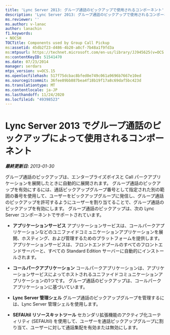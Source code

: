 ```yaml
---
title: 'Lync Server 2013: グループ通話のピックアップで使用されるコンポーネント'
description: 'Lync Server 2013: グループ通話のピックアップで使用されるコンポーネント。'
ms.reviewer: ''
ms.author: v-lanac
author: lanachin
f1.keywords:
- NOCSH
TOCTitle: Components used by Group Call Pickup
ms:assetid: 45db2f23-d486-4b20-a8cf-7b48a1f9fd3a
ms:mtpsurl: https://technet.microsoft.com/en-us/library/JJ945625(v=OCS.15)
ms:contentKeyID: 51541470
ms.date: 07/23/2014
manager: serdars
mtps_version: v=OCS.15
ms.openlocfilehash: 517f75dcbac8bfed0e749c061a9696b7667e10ed
ms.sourcegitcommit: 36fee89bb887bea4f18b19f17a8c69daf5bc423d
ms.translationtype: MT
ms.contentlocale: ja-JP
ms.lasthandoff: 11/24/2020
ms.locfileid: "49398523"
---
```

# <a name="components-used-by-group-call-pickup-in-lync-server-2013"></a>Lync Server 2013 でグループ通話のピックアップによって使用されるコンポーネント

<div data-xmlns="http://www.w3.org/1999/xhtml">

<div class="topic" data-xmlns="http://www.w3.org/1999/xhtml" data-msxsl="urn:schemas-microsoft-com:xslt" data-cs="https://msdn.microsoft.com/">

<div data-asp="https://msdn2.microsoft.com/asp">



</div>

<div id="mainSection">

<div id="mainBody">

<span> </span>

_**最終更新日:** 2013-01-30_

グループ通話のピックアップは、エンタープライズボイスと Call パークアプリケーションを展開したときに自動的に展開されます。 グループ通話のピックアップを有効にするには、通話ピックアップグループ番号として指定された別の範囲の番号を使用して、ユーザーをピックアップグループに発信し、グループ通話のピックアップを許可するようにユーザーを割り当てることで、グループ通話のピックアップを有効にします。 グループ通話のピックアップは、次の Lync Server コンポーネントでサポートされています。

  - **アプリケーションサービス**   アプリケーションサービスは、コールパークアプリケーションなどのユニファイドコミュニケーションアプリケーションを展開、ホスティング、および管理するためのプラットフォームを提供します。 アプリケーションサービスは、フロントエンドプールのすべてのフロントエンドサーバーと、すべての Standard Edition サーバーに自動的にインストールされます。

  - **コールパークアプリケーション**   コールパークアプリケーションは、アプリケーションサービスによってホストされるユニファイドコミュニケーションアプリケーションの1つです。 グループ通話のピックアップは、コールパークアプリケーションに基づいています。

  - **Lync Server 管理シェル**   グループ通話のピックアップグループを管理するには、Lync Server 管理シェルを使用します。

  - **SEFAUtil リソースキットツール**   セカンダリ拡張機能のアクティブ化ユーティリティ (SEFAUtil) を使用して、ユーザーを通話ピックアップグループに割り当て、ユーザーに対して通話集配を有効または無効にします。

</div>

<span> </span>

</div>

</div>

</div>

